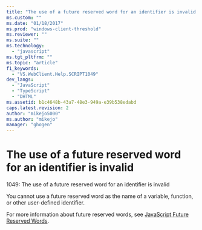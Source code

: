 ```yaml
---
title: "The use of a future reserved word for an identifier is invalid | Microsoft Docs"
ms.custom: ""
ms.date: "01/18/2017"
ms.prod: "windows-client-threshold"
ms.reviewer: ""
ms.suite: ""
ms.technology: 
  - "javascript"
ms.tgt_pltfrm: ""
ms.topic: "article"
f1_keywords: 
  - "VS.WebClient.Help.SCRIPT1049"
dev_langs: 
  - "JavaScript"
  - "TypeScript"
  - "DHTML"
ms.assetid: b1c4648b-43a7-48e3-949a-e39b538edabd
caps.latest.revision: 2
author: "mikejo5000"
ms.author: "mikejo"
manager: "ghogen"
---
```

# The use of a future reserved word for an identifier is invalid
1049: The use of a future reserved word for an identifier is invalid  
  
 You cannot use a future reserved word as the name of a variable, function, or other user-defined identifier.  
  
 For more information about future reserved words, see [JavaScript Future Reserved Words](../../javascript/reference/javascript-future-reserved-words.md).